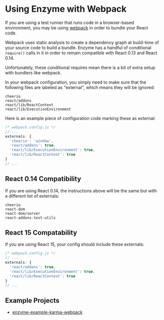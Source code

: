 # Using Enzyme with Webpack

If you are using a test runner that runs code in a browser-based environment, you may be using
[webpack]() in order to bundle your React code.

Webpack uses static analysis to create a dependency graph at build-time of your source code to
build a bundle. Enzyme has a handful of conditional `require()` calls in it in order to remain
compatible with React 0.13 and React 0.14.

Unfortunately, these conditional requires mean there is a bit of extra setup with bundlers like
webpack.

In your webpack configuration, you simply need to make sure that the following files are
labeled as "external", which means they will be ignored:

```
cheerio
react/addons
react/lib/ReactContext
react/lib/ExecutionEnvironment
```

Here is an example piece of configuration code marking these as external:

```js
/* webpack.config.js */
// ...
externals: {
  'cheerio': 'window',
  'react/addons': true,
  'react/lib/ExecutionEnvironment': true,
  'react/lib/ReactContext': true
}
// ...
```

## React 0.14 Compatibility

If you are using React 0.14, the instructions above will be the same but with a different list of
externals:

```
cheerio
react-dom
react-dom/server
react-addons-test-utils
```

## React 15 Compatability

If you are using React 15, your config should include these externals:

```js
/* webpack.config.js */
// ...
externals: {
  'react/addons': true,
  'react/lib/ExecutionEnvironment': true,
  'react/lib/ReactContext': true
}
// ...
```

## Example Projects

- [enzyme-example-karma-webpack](https://github.com/lelandrichardson/enzyme-example-karma-webpack)
